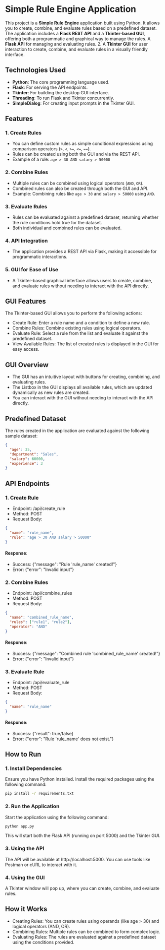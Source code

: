 # Simple Rule Engine Application

This project is a **Simple Rule Engine** application built using Python. It allows you to create, combine, and evaluate rules based on a predefined dataset. The application includes a **Flask REST API** and a **Tkinter-based GUI**, offering both a programmatic and graphical way to manage the rules.
A **Flask API** for managing and evaluating rules.
2. A **Tkinter GUI** for user interaction to create, combine, and evaluate rules in a visually friendly interface.

## Technologies Used

- **Python**: The core programming language used.
- **Flask**: For serving the API endpoints.
- **Tkinter**: For building the desktop GUI interface.
- **Threading**: To run Flask and Tkinter concurrently.
- **SimpleDialog**: For creating input prompts in the Tkinter GUI.
  
## Features

### 1. Create Rules
- You can define custom rules as simple conditional expressions using comparison operators (`>`, `<`, `>=`, `<=`, `==`).
- Rules can be created using both the GUI and via the REST API.
- Example of a rule: `age > 30 AND salary > 50000`

### 2. Combine Rules
- Multiple rules can be combined using logical operators (`AND`, `OR`).
- Combined rules can also be created through both the GUI and API.
- Example: Combining rules like `age > 30` and `salary > 50000` using `AND`.

### 3. Evaluate Rules
- Rules can be evaluated against a predefined dataset, returning whether the rule conditions hold true for the dataset.
- Both individual and combined rules can be evaluated.

### 4. API Integration
- The application provides a REST API via Flask, making it accessible for programmatic interactions.

### 5. GUI for Ease of Use
- A Tkinter-based graphical interface allows users to create, combine, and evaluate rules without needing to interact with the API directly.

## GUI Features
The Tkinter-based GUI allows you to perform the following actions:

- Create Rule: Enter a rule name and a condition to define a new rule.
- Combine Rules: Combine existing rules using logical operators.
- Evaluate Rule: Select a rule from the list and evaluate it against the predefined dataset.
- View Available Rules: The list of created rules is displayed in the GUI for easy access.
## GUI Overview
- The GUI has an intuitive layout with buttons for creating, combining, and evaluating rules.
- The Listbox in the GUI displays all available rules, which are updated dynamically as new rules are created.
- You can interact with the GUI without needing to interact with the API directly.

## Predefined Dataset

The rules created in the application are evaluated against the following sample dataset:

```json
{
  "age": 35,
  "department": "Sales",
  "salary": 60000,
  "experience": 3
}
```
## API Endpoints
### 1. Create Rule
- Endpoint: /api/create_rule
- Method: POST
- Request Body:
```json
{
  "name": "rule_name",
  "rule": "age > 30 AND salary > 50000"
}
```
#### Response:
- Success: {"message": "Rule 'rule_name' created!"}
- Error: {"error": "Invalid input"}
### 2. Combine Rules
- Endpoint: /api/combine_rules
- Method: POST
- Request Body:
```json
{
  "name": "combined_rule_name",
  "rules": ["rule1", "rule2"],
  "operator": "AND"
}
```
#### Response:
- Success: {"message": "Combined rule 'combined_rule_name' created!"}
- Error: {"error": "Invalid input"}
### 3. Evaluate Rule
- Endpoint: /api/evaluate_rule
- Method: POST
- Request Body:
```json
{
  "name": "rule_name"
}
```
#### Response:
- Success: {"result": true/false}
- Error: {"error": "Rule 'rule_name' does not exist."}

## How to Run
### 1. Install Dependencies
Ensure you have Python installed. Install the required packages using the following command:

```bash
pip install -r requirements.txt
```
### 2. Run the Application
Start the application using the following command:

```bash
python app.py
```
This will start both the Flask API (running on port 5000) and the Tkinter GUI.

### 3. Using the API
The API will be available at http://localhost:5000. You can use tools like Postman or cURL to interact with it.

### 4. Using the GUI
A Tkinter window will pop up, where you can create, combine, and evaluate rules.

## How it Works
- Creating Rules: You can create rules using operands (like age > 30) and logical operators (AND, OR).
- Combining Rules: Multiple rules can be combined to form complex logic.
- Evaluating Rules: The rules are evaluated against a predefined dataset using the conditions provided.
